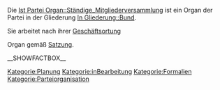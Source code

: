 Die [Ist Partei
Organ::Ständige\_Mitgliederversammlung](/wiki/Ist_Partei_Organ::Ständige_Mitgliederversammlung "wikilink")
ist ein Organ der Partei in der Gliederung [In
Gliederung::Bund](/wiki/In_Gliederung::Bund "wikilink").

Sie arbeitet nach ihrer
[Geschäftsortung](/wiki/Hat_Geschäftsordnung::Go_smv "wikilink")

Organ gemäß
[Satzung](/wiki/Ist_definiert_in_Satzung::Satzung#.C2.A7_20_ST.C3.84NDIGE_MITGLIEDERVERSAMMLUNG "wikilink").

\_\_SHOWFACTBOX\_\_

<Kategorie:Planung> <Kategorie:inBearbeitung> <Kategorie:Formalien>
<Kategorie:Parteiorganisation>
